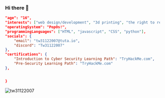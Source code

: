 ### Hi there 👋

```json {
"age": "16",
"interests": ["web design/development", "3d printing", "the right to repair", "containerised applications", "networking", "gaming"],
"operatingSystem": "PopOs!",
"programmingLanguages": ["HTML", "javascript", "CSS", "python"],
"socials": {
    "email": "tw31122007@tuta.io",
    "discord": "Tw31122007"
},
"certifications": {
    "Introduction to Cyber Security Learning Path": "TryHackMe.com",
    "Pre-Security Learning Path": "TryHackMe.com"
},


}
```
<img src="https://komarev.com/ghpvc/?username=tw31122007&label=Amount of eyeballs that saw this &color=001eff&style=flat" alt="tw31122007"/>
